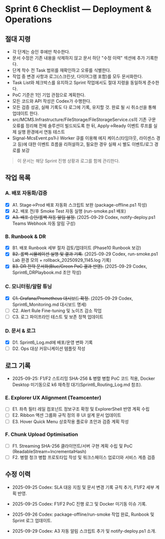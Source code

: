 # Sprint 6 Checklist — Deployment & Operations

## 절대 지령
- 각 단계는 승인 후에만 착수한다.
- 문서 수정은 기존 내용을 삭제하지 않고 문서 하단 "수정 이력" 섹션에 추가 기록한다.
- 단계 착수 전 Task 범위를 재확인하고 오류를 식별한다.
- 작업 중 변경 사항과 로그(스크린샷, 다이어그램 포함)를 모두 문서화한다.
- Task List와 체크박스를 유지하고 Sprint 작업에서도 절대 지령을 동일하게 준수한다.
- PoC 기준은 1인 기업 관점으로 계획한다.
- 모든 코드와 API 작성은 Codex가 수행한다.
- 모든 검증 성공, 실패 기록도 다 로그에 기록, 유지할 것. 완료 될 시 취소선을 통해 업데이트 한다.
- src/MCMS.Infrastructure/FileStorage/FileStorageService.cs의 기존 구문 오류를 정리해 전체 솔루션이 빌드되도록 한 뒤, Apply→Ready 이벤트 루프를 실제 실행 환경에서 연동 테스트
- Signal-McsEvent.ps1나 Worker 큐를 이용해 에지 케이스(타임아웃, 라이센스 경고 등)에 대한 이벤트 흐름을 리허설하고, 필요한 경우 실패 시 별도 이벤트/로그 경로를 보강

> 이 문서는 해당 Sprint 진행 상황과 로그를 함께 관리한다.

## 작업 목록
### A. 배포 자동화/검증
- [x] A1. Stage→Prod 배포 자동화 스크립트 보완 (package-offline.ps1 작성)
- [x] A2. 배포 전/후 Smoke Test 자동 실행 (run-smoke.ps1 배포)
- [x] ~~A3. 배포 승인/롤백 자동 알림 설정.~~ (2025-09-29 Codex, notify-deploy.ps1 Teams Webhook 자동 알림 구성)

### B. Runbook & DR
- [x] B1. 배포 Runbook 세부 절차 검토/업데이트 (Phase10 Runbook 보강)
- [x] ~~B2. 롤백 시뮬레이션 실행 및 결과 기록.~~ (2025-09-29 Codex, run-smoke.ps1 Lab 환경 모의 + rollback_20250929_1145.log 기록)
- [x] ~~B3. DR 전략 문서화(Blue/Green PoC 결과 반영).~~ (2025-09-29 Codex, Sprint6_DRPlaybook.md 초안 작성)

### C. 모니터링/알람 튜닝
- [x] ~~C1. Grafana/Prometheus 대시보드 확정.~~ (2025-09-29 Codex, Sprint6_Monitoring.md 대시보드 명세)
- [ ] C2. Alert Rule Fine-tuning 및 노이즈 감소 작업
- [ ] C3. 로그 파이프라인 테스트 및 보존 정책 업데이트

### D. 문서 & 로그
- [x] D1. Sprint6_Log.md에 배포/운영 변화 기록
- [ ] D2. Ops 대상 커뮤니케이션 템플릿 작성

## 로그 기록
- 2025-09-25: F1/F2 스트리밍 SHA-256 & 병렬 병합 PoC 코드 적용, Docker Desktop 미기동으로 k6 재측정 대기(Sprint6_Routing_Log.md 참조).

### E. Explorer UX Alignment (Teamcenter)
- [ ] E1. 좌측 필터 레일 컴포넌트 정보구조 확정 및 ExplorerShell 반영 계획 수립
- [ ] E2. Ribbon 액션 그룹화 규칙 정의 후 UI 설계 문서 업데이트
- [ ] E3. Hover Quick Menu 상호작용 플로우 초안과 검증 계획 작성
### F. Chunk Upload Optimisation
- [ ] F1. Streaming SHA-256 클라이언트/서버 구현 계획 수립 및 PoC (ReadableStream+IncrementalHash)
- [ ] F2. 병렬 청크 병합 프로토타입 작성 및 워크스페이스 업로더와 서비스 계층 검증
## 수정 이력
- 2025-09-25 Codex: SLA 대응 지침 및 문서 변경 기록 규칙 추가, F1/F2 세부 계획 반영.
- 2025-09-25 Codex: F1/F2 PoC 진행 로그 및 Docker 미기동 이슈 기록.


- 2025-09-26 Codex: package-offline/run-smoke 작업 완료, Runbook 및 Sprint 로그 업데이트.
- 2025-09-29 Codex: A3 자동 알림 스크립트 추가 및 notify-deploy.ps1 소개.
